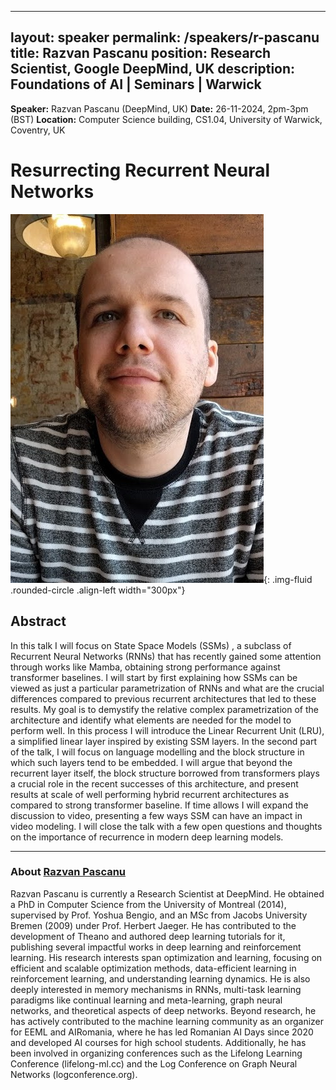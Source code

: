 
---
layout: speaker
permalink: /speakers/r-pascanu
title: Razvan Pascanu
position: Research Scientist, Google DeepMind, UK
description: Foundations of AI | Seminars | Warwick
---

**Speaker:** Razvan Pascanu (DeepMind, UK)
**Date:** 26-11-2024, 2pm-3pm (BST)
**Location:** Computer Science building, CS1.04, University of Warwick, Coventry, UK

# Resurrecting Recurrent Neural Networks

![Razvan Pascanu ](/assets/img/razvan-pascanu.jpg){: .img-fluid .rounded-circle .align-left width="300px"}

## Abstract

In this talk I will focus on State Space Models (SSMs) , a subclass of Recurrent Neural Networks (RNNs) that has recently gained some attention through works like Mamba, obtaining strong performance against transformer baselines. I will start by first explaining how SSMs can be viewed as just a particular parametrization of RNNs and what are the crucial differences compared to previous recurrent architectures that led to these results. My goal is to demystify the relative complex parametrization of the architecture and identify what elements are needed for the model to perform well. In this process I will introduce the Linear Recurrent Unit (LRU), a simplified linear layer inspired by existing SSM layers. In the second part of the talk, I will focus on language modelling and the block structure in which such layers tend to be embedded. I will argue that beyond the recurrent layer itself, the block structure borrowed from transformers plays a crucial role in the recent successes of this architecture, and present results at scale of well performing hybrid recurrent architectures as compared to strong transformer baseline. If time allows I will expand the discussion to video, presenting a few ways SSM can have an impact in video modeling. I will close the talk with a few open questions and thoughts on the importance of recurrence in modern deep learning models.

---

### About [Razvan Pascanu]((https://sites.google.com/view/razp/home))

Razvan Pascanu is currently a Research Scientist at DeepMind. He obtained a PhD in Computer Science from the University of Montreal (2014), supervised by Prof. Yoshua Bengio, and an MSc from Jacobs University Bremen (2009) under Prof. Herbert Jaeger. He has contributed to the development of Theano and authored deep learning tutorials for it, publishing several impactful works in deep learning and reinforcement learning. His research interests span optimization and learning, focusing on efficient and scalable optimization methods, data-efficient learning in reinforcement learning, and understanding learning dynamics. He is also deeply interested in memory mechanisms in RNNs, multi-task learning paradigms like continual learning and meta-learning, graph neural networks, and theoretical aspects of deep networks. Beyond research, he has actively contributed to the machine learning community as an organizer for EEML and AIRomania, where he has led Romanian AI Days since 2020 and developed AI courses for high school students. Additionally, he has been involved in organizing conferences such as the Lifelong Learning Conference (lifelong-ml.cc) and the Log Conference on Graph Neural Networks (logconference.org).
